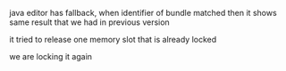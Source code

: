 java editor has fallback, when identifier of bundle matched then it shows same result that we had in previous version

it tried to release one memory slot that is already locked

we are locking it again

